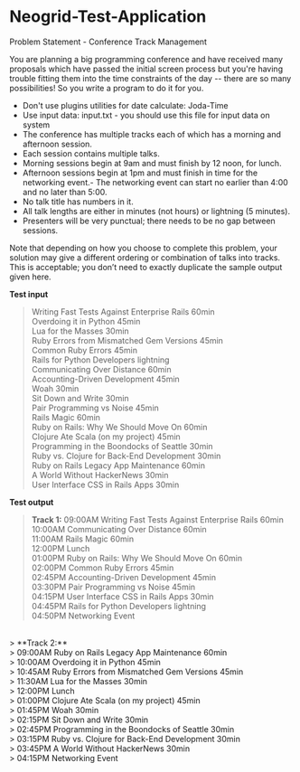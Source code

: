 # Neogrid-Test-Application

Problem Statement - Conference Track Management

You are planning a big programming conference and have received many proposals which have passed the initial screen process but you're having trouble fitting them into the time constraints of the day -- there are so many possibilities! So you write a program to do it for you.

- Don't use plugins utilities for date calculate: Joda-Time
- Use input data: input.txt - you should use this file for input data on system
- The conference has multiple tracks each of which has a morning and afternoon session.
- Each session contains multiple talks.
- Morning sessions begin at 9am and must finish by 12 noon, for lunch.
- Afternoon sessions begin at 1pm and must finish in time for the networking event.- The networking event can start no earlier than 4:00 and no later than 5:00.
- No talk title has numbers in it.
- All talk lengths are either in minutes (not hours) or lightning (5 minutes).
- Presenters will be very punctual; there needs to be no gap between sessions.

Note that depending on how you choose to complete this problem, your solution may give a different ordering or combination of talks into tracks. 
This is acceptable; you don’t need to exactly duplicate the sample output given here.

**Test input**

> Writing Fast Tests Against Enterprise Rails 60min<br/>
> Overdoing it in Python 45min<br/>
> Lua for the Masses 30min<br/>
> Ruby Errors from Mismatched Gem Versions 45min<br/>
> Common Ruby Errors 45min<br/>
> Rails for Python Developers lightning<br/>
> Communicating Over Distance 60min<br/>
> Accounting-Driven Development 45min<br/>
> Woah 30min<br/>
> Sit Down and Write 30min<br/>
> Pair Programming vs Noise 45min<br/>
> Rails Magic 60min<br/>
> Ruby on Rails: Why We Should Move On 60min<br/>
> Clojure Ate Scala (on my project) 45min<br/>
> Programming in the Boondocks of Seattle 30min<br/>
> Ruby vs. Clojure for Back-End Development 30min<br/>
> Ruby on Rails Legacy App Maintenance 60min<br/>
> A World Without HackerNews 30min<br/>
> User Interface CSS in Rails Apps 30min<br/>

**Test output**

> **Track 1:**
> 09:00AM Writing Fast Tests Against Enterprise Rails 60min<br/>
> 10:00AM Communicating Over Distance 60min<br/>
> 11:00AM Rails Magic 60min<br/>
> 12:00PM Lunch<br/>
> 01:00PM Ruby on Rails: Why We Should Move On 60min<br/>
> 02:00PM Common Ruby Errors 45min<br/>
> 02:45PM Accounting-Driven Development 45min<br/>
> 03:30PM Pair Programming vs Noise 45min<br/>
> 04:15PM User Interface CSS in Rails Apps 30min<br/>
> 04:45PM Rails for Python Developers lightning<br/>
> 04:50PM Networking Event<br/>
<br/>
> **Track 2:**<br/>
> 09:00AM Ruby on Rails Legacy App Maintenance 60min<br/>
> 10:00AM Overdoing it in Python 45min<br/>
> 10:45AM Ruby Errors from Mismatched Gem Versions 45min<br/>
> 11:30AM Lua for the Masses 30min<br/>
> 12:00PM Lunch<br/>
> 01:00PM Clojure Ate Scala (on my project) 45min<br/>
> 01:45PM Woah 30min<br/>
> 02:15PM Sit Down and Write 30min<br/>
> 02:45PM Programming in the Boondocks of Seattle 30min<br/>
> 03:15PM Ruby vs. Clojure for Back-End Development 30min<br/>
> 03:45PM A World Without HackerNews 30min<br/>
> 04:15PM Networking Event<br/>
